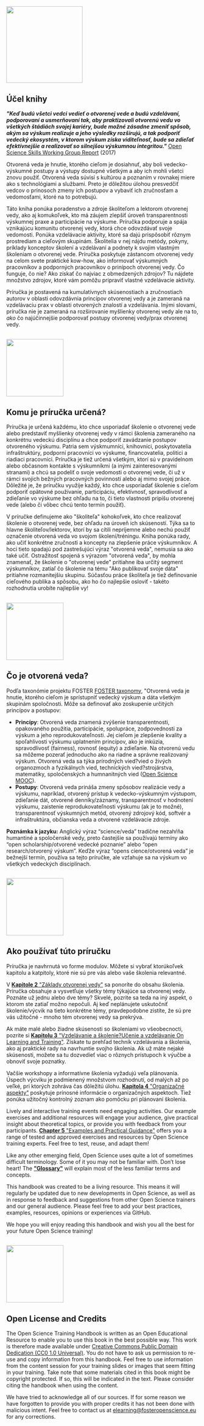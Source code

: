 ## <img src="/Images/Icons/book.png" width="200" height="200" />

## Účel knihy

_**"Keď budú všetci vedci vedieť o otvorenej vede a budú vzdelávaní, podporovaní a usmerňovaní tak, aby praktizovali otvorenú vedu vo všetkých štádiách svojej kariéry, bude možné zásadne zmeniť spôsob, akým sa výskum realizuje a jeho výsledky rozširujú, a tak podporiť vedecký ekosystém, v ktorom výskum získa viditeľnosť, bude sa zdieľať efektívnejšie a realizovať so silnejšou výskumnou integritou."**_ [Open Science Skills Working Group Report](https://ec.europa.eu/research/openscience/pdf/os_skills_wgreport_final.pdf#view=fit&pagemode=none) \(2017\)

Otvorená veda je hnutie, ktorého cieľom je dosiahnuť, aby boli vedecko-výskumné postupy a výstupy dostupné všetkým a aby ich mohli všetci znovu použiť. Otvorená veda súvisí s kultúrou a poznaním v rovnakej miere ako s technológiami a službami. Preto je dôležitou úlohou presvedčiť vedcov o prínosoch zmeny ich postupov a vybaviť ich zručnosťam a vedomosťami, ktoré na to potrebujú.

Táto kniha ponúka poradenstvo a zdroje školiteľom a lektorom otvorenej vedy, ako aj komukoľvek, kto má záujem zlepšiť úroveň transparentnosti výskumnej praxe a participácie na výskume. Príručka podporuje a spája vznikajúcu komunitu otvorenej vedy, ktorá chce odovzdávať svoje vedomosti. Ponúka vzdelávacie aktivity, ktoré sa dajú prispôsobiť rôznym prostrediam a cieľovým skupinám. Školitelia v nej nájdu metódy, pokyny, príklady konceptov školení a vzdelávaní a podnety k svojim vlastným školeniam o otvorenej vede. Príručka poskytuje zástancom otvorenej vedy na celom svete praktické kow-how, ako informovať výskumných pracovníkov a podporných pracovníkov o prinípoch otvorenej vedy. Čo funguje, čo nie? Ako získať čo najviac z obmedzených zdrojov? Tu nájdete množstvo zdrojov, ktoré vám pomôžu pripraviť vlastné vzdelávacie aktivity. 

Príručka je postavená na kumulatívnych skúsenostiach a zručnostiach autorov v oblasti odovzdávnia princípov otvorenej vedy a je zameraná na vzdelávaciu prax v oblasti otvorených znalostí a vzdelávania. Inými slovami, príručka nie je zameraná na rozširovanie myšlienky otvorenej vedy ale na to, _ako_ čo najúčinnejšie podporovať postupy otvorenej vedy/prax otvorenej vedy.

## <img src="/Images/Icons/gears.png" width="150" height="150" />

## Komu je príručka určená?

Príručka je určená každému, kto chce usporiadať školenie o otvorenej vede alebo predstaviť myšlienky otvorenej vedy v rámci školenia zameraného na konkrétnu vedeckú disciplínu a chce podporiť zavádzanie postupov otvoreného výskumu. Patria sem výskmumníci, knihovníci, poskytovatelia infraštruktúry, podporní pracovníci vo výskume, financovatelia, politici a riadiaci pracovníci. Príručka je tiež určená všetkým, ktorí sú v pravidelnom alebo občasnom kontakte s výskumníkmi \(a inými zainteresovanými stranami\) a chcú sa podeliť o svoje vedomosti o otvorenej vede, či už v rámci svojich bežných pracovných povinností alebo aj mimo svojej práce. Dôležité je, že príručku využije každý, kto chce usporiadať školenie s cieľom podporiť opätovné používanie, participáciu, efektívnosť, spravodlivosť a zdieľanie vo výskume bez ohľadu na to, či tieto vlastnosti pripíšu otvorenej vede \(alebo či vôbec chcú tento termín použiť\).

V príručke definujeme ako "školiteľa" kohokoľvek, kto chce realizovať školenie o otvorenej vede, bez ohľadu na úroveň ich skúseností. Týka sa to hlavne školiteľov/lektorov, ktorí by sa cítili nepríjemne alebo nechú použiť označenie otvorená veda vo svojom školení/tréningu. Kniha ponúka rady, ako učiť konkrétne zručnosti a koncepty na zlepšenie práce výskumníkov. A hoci tieto spadajú pod zastrešujúci výraz "otvorená veda", nemusia sa ako také učiť. Ostražitosť spojená s výrazom "otvorená veda", by mohla znamenať, že školenie o "otvorenej vede" pritiahne iba určitý segment výskumníkov, zatiaľ čo školenie na tému "Ako publikovať svoje dáta" pritiahne rozmanitejšiu skupinu. Súčasťou práce školiteľa je tiež definovanie cieľového publika a spôsobu, ako ho čo najlepšie osloviť - takéto rozhodnutia urobíte najlepšie vy!

## <img src="/Images/Icons/questions.png" width="150" height="150" />

## Čo je otvorená veda?

Podľa taxonómie projektu FOSTER [FOSTER taxonomy](https://www.fosteropenscience.eu/taxonomy/term/7), "Otvorená veda je hnutie, ktorého cieľom je sprístupniť vedecký výskum a dáta všetkým skupinám spoločnosti. Môže sa definovať ako zoskupenie určitých princípov a postupov:

* **Princípy**: Otvorená veda znamená zvýšenie transparentnosti, opakovaného použitia, participácie, spolupráce, zodpovednosti za výskum a jeho reprodukovateľnosti. Jej cieľom je zlepšenie kvality a spoľahlivosti výskumu uplatnením princípov, ako je inkúzia, spravodlivosť (fairness), rovnosť (equity) a zdieľanie. Na otvorenú vedu sa môžeme pozerať jednoducho ako na riadne a správne realizovaný výskum. Otvorená veda sa týka prírodných vied?vied o živých organozmoch a fyzikálnych vied, technických vied?strojárstva, matematiky, spoločenských a humnanitných vied \([Open Science MOOC](https://opensciencemooc.eu/)\).
* **Postupy**: Otvorená veda prináša zmeny spôsobov realizácie vedy a výskumu, napríklad, otvorený prístup k vedecko-výskumným výstupom, zdieľanie dát, otvorené denníky/záznamy, transparentnosť v hodnotení výskumu, zaistenie reprodukovateľnosti výskumu \(ak je to možné\), transparentnosť výskumných metód, otvorený zdrojový kód, softvér a infraštruktúra, občianska veda a otvorené vzdelávacie zdroje.  

**Poznámka k jazyku:** Anglický výraz “science/veda” tradične nezahŕňa humantiné a spoločenské vedy, preto častejšie sa používajú termíny ako “open scholarship/otvorené vedecké poznanie” alebo “open research/otvorený výskum”. Keďže výraz “opens cience/otvorená veda” je bežnejší termín, používa sa tejto príručke, ale vzťahuje sa na výskum vo všetkých vedeckých disciplínach.

## <img src="/Images/Icons/arrow.png" width="150" height="150" />

## Ako používať túto príručku

Príručka je navhrnutá vo forme modulov. Môžete si vybrať ktorúkoľvek kapitolu a katpitoly, ktoré nie sú pre vás alebo vaše školenia relevantné.

V [__Kapitole 2__ "Základy otvorenej vedy"](https://github.com/Open-Science-Training-Handbook/Open-Science-Training-Handbook_EN/tree/master/02OpenScienceBasics) sa ponoríte do obsahu školenia. Príručka obsahuje a vysvetľuje všetky témy týkajúce sa otvorenej vedy. Poznáte už jednu alebo dve témy? Skvelé, pozrite sa teda na iný aspekt, o ktorom ste zatiaľ možno nepočuli. Aj keď neplánujete uskutočniť školenie/výcvik na tieto konkrétne témy, pravdepodobne zistíte, že sú pre vás užitočné - mnoho tém otvorenej vedy sa prekrýva.  

Ak máte malé alebo žiadne skúsenosti so školeniami vo všeobecnocti, pozrite si [ __Kapitolu 3__ "Vzdelávanie a školenie?Učenie a vzdelávanie On Learning and Training"](https://github.com/Open-Science-Training-Handbook/Open-Science-Training-Handbook_EN/tree/master/03OnLearningAndTraining). Získate tu prehľad techník vzdelávania a školenia, ako aj praktické rady na navrhuntie svojho školenia. Ak už máte nejaké skúsenosti, možete sa tu dozvedieť viac o rôznych prístupoch k výučbe a obnoviť svoje poznatky.  

Vačšie workshopy a informatívne školenia vyžadujú veľa plánovania. Úspech výcviku je podmienený množstvom rozhodnutí, od malých až po veľké, pri ktorých zohráva čas dôležitú úlohu. [__Kapitola 4__ "Organizačné aspekty"](https://github.com/Open-Science-Training-Handbook/Open-Science-Training-Handbook_EN/tree/master/04OrganizationalAspects) poskytuje prínosné informácie o organizačných aspektoch. Tiež ponúka užitočný kontrolný zoznam ako pomôcku pri plánovaní školenia.  

Lively and interactive training events need engaging activities. Our example exercises and additional resources will engage your audience, give practical insight about theoretical topics, or provide you with feedback from your participants. [__Chapter 5__ "Examples and Practical Guidance"](https://github.com/Open-Science-Training-Handbook/Open-Science-Training-Handbook_EN/tree/master/05ExamplesAndPracticalGuidance) offers you a range of tested and approved exercises and resources by Open Science training experts. Feel free to test, reuse, and adapt them!  

Like any other emerging field, Open Science uses quite a lot of sometimes difficult terminology. Some of it you may not be familiar with. Don’t lose heart! The [__"Glossary"__](https://github.com/Open-Science-Training-Handbook/Open-Science-Training-Handbook_EN/tree/master/06Glossary) will explain most of the less familiar terms and concepts.  

This handbook was created to be a living resource. This means it will regularly be updated due to new developments in Open Science, as well as in response to feedback and suggestions from other Open Science trainers and our general audience. Please feel free to add your best practices, examples, resources, opinions or experiences via GitHub.  

We hope you will enjoy reading this handbook and wish you all the best for your future Open Science training!

## <img src="/Images/Icons/open_licenses.png" width="150" height="150" />

## Open License and Credits

The Open Science Training Handbook is written as an Open Educational Resource to enable you to use this book in the best possible way. This work is therefore made available under [Creative Commons Public Domain Dedication \(CC0 1.0 Universal\)](https://creativecommons.org/publicdomain/zero/1.0/). You do not have to ask us permission to re-use and copy information from this handbook. Feel free to use information from the content session for your training slides or images that seem fitting in your training. Take note that some materials cited in this book might be copyright protected. If so, this will be indicated in the text. Please consider citing the handbook when using the content.  

We have tried to acknowledge all of our sources. If for some reason we have forgotten to provide you with proper credits it has not been done with malicious intent. Feel free to contact us at [elearning@fosteropenscience.eu](mailto:elearning@fosteropenscience.eu) for any corrections.

